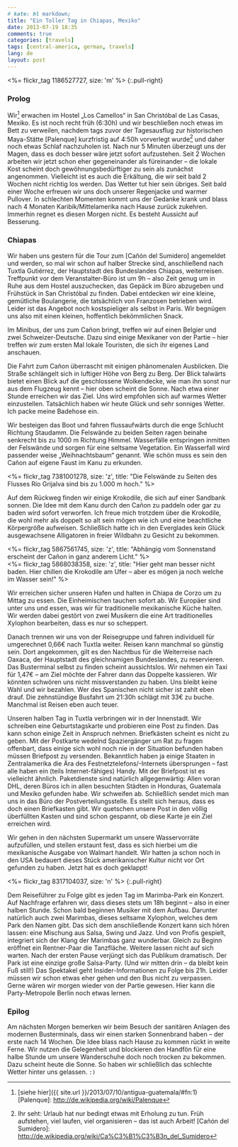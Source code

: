 ```yaml
---
# kate: hl markdown;
title: "Ein Toller Tag in Chiapas, Mexiko"
date: 2013-07-19 18:35
comments: true
categories: [travels]
tags: [central-america, german, travels]
lang: de
layout: post
---
```


<%= flickr_tag 1186527727, size: 'm' %>
{:.pull-right}

### Prolog

Wir[^1] erwachen im Hostel „Los Camellos“ in San Christóbal de Las Casas, Mexiko.
Es ist noch recht früh (6:30h) und wir beschließen noch etwas im Bett zu verweilen,
nachdem tags zuvor der Tagesausflug zur historischen Maya-Stätte [Palenque]
kurzfristig auf 4:50h vorverlegt wurde[^2] und daher noch etwas Schlaf nachzuholen
ist. Nach nur 5 Minuten überzeugt uns der Magen, dass es doch besser wäre jetzt
sofort aufzustehen. Seit 2 Wochen arbeiten wir jetzt schon eher gegeneinander als
füreinander – die lokale Kost scheint doch gewöhnungsbedürftiger zu sein als
zunächst angenommen. Vielleicht ist es auch die Erkältung, die wir seit bald 2 Wochen
nicht richtig los werden. Das Wetter tut hier sein übriges. Seit bald einer Woche
erfreuen wir uns doch unserer Regenjacke und warmer Pullover. In schlechten
Momenten kommt uns der Gedanke krank und blass nach 4 Monaten Karibik/Mittelamerika
nach Hause zurück zukehren. Immerhin regnet es diesen Morgen nicht. Es besteht
Aussicht auf Besserung.

<!--more-->

### Chiapas

Wir haben uns gestern für die Tour zum [Cañón del Sumidero] angemeldet und werden,
so mal wir schon auf halber Strecke sind, anschließend nach Tuxtla Gutiérrez,
der Hauptstadt des Bundeslandes Chiapas, weiterreisen. Treffpunkt vor dem
Veranstalter-Büro ist um 9h – also Zeit genug um in Ruhe aus dem Hostel
auszuchecken, das Gepäck im Büro abzugeben und Frühstück in San Christóbal
zu finden. Dabei entdecken wir eine kleine, gemütliche Boulangerie, die tatsächlich
von Franzosen betrieben wird. Leider ist das Angebot noch kostspieliger als selbst
in Paris. Wir begnügen uns also mit einen kleinen, hoffentlich bekömmlichen Snack.

Im Minibus, der uns zum Cañon bringt, treffen wir auf einen Belgier und zwei
Schweizer-Deutsche. Dazu sind einige Mexikaner von der Partie – hier treffen wir
zum ersten Mal lokale Touristen, die sich ihr eigenes Land anschauen.

Die Fahrt zum Cañon überrascht mit einigen phänomenalen Ausblicken. Die Straße
schlängelt sich in luftiger Höhe von Berg zu Berg. Der Blick talwärts bietet
einen Blick auf die geschlossene Wolkendecke, wie man ihn sonst nur aus dem Flugzeug
kennt – hier oben scheint die Sonne. Nach etwa einer Stunde erreichen wir das
Ziel. Uns wird empfohlen sich auf warmes Wetter einzustellen. Tatsächlich haben
wir heute Glück und sehr sonniges Wetter. Ich packe meine Badehose ein.

Wir besteigen das Boot und fahren
flussaufwärts durch die enge Schlucht Richtung Staudamm. Die Felswände zu
beiden Seiten ragen beinahe senkrecht bis zu 1000 m Richtung Himmel. Wasserfälle
entspringen inmitten der Felswände und sorgen für eine seltsame Vegetation. Ein
Wasserfall wird passender weise „Weihnachtsbaum“ genannt. Wie schön muss es sein
den Cañon auf eigene Faust im Kanu zu erkunden.

<%= flickr_tag 7381001278, size: 'z', title: "Die Felswände zu Seiten des Flusses Río Grijalva sind bis zu 1.000 m hoch." %>

Auf dem Rückweg finden wir einige Krokodile, die sich auf einer Sandbank sonnen.
Die Idee mit dem Kanu durch den Cañon zu paddeln oder gar zu baden wird sofort
verworfen. Ich freue mich trotzdem über die Krokodile, die wohl mehr als doppelt
so alt sein mögen wie ich und eine beachtliche Körpergröße aufweisen. Schließlich
hatte ich in den Everglades kein Glück ausgewachsene Alligatoren in freier Wildbahn
zu Gesicht zu bekommen.

<div class="row">
<div class="col-md-6">
<%= flickr_tag 5867561745, size: 'z', title: "Abhängig vom Sonnenstand erscheint der Cañon in ganz anderem Licht." %>
</div>
<div class="col-md-6">
<%= flickr_tag 5868038358, size: 'z', title: "Hier geht man besser nicht baden. Hier chillen die Krokodile am Ufer – aber es mögen ja noch welche im Wasser sein!" %>
</div>
</div>

Wir erreichen sicher unseren Hafen und halten in Chiapa de Corzo um zu Mittag zu
essen. Die Einheimischen tauchen sofort ab. Wir Europäer sind unter uns und essen,
was wir für traditionelle mexikanische Küche halten. Wir werden dabei gestört von
zwei Musikern die eine Art traditionelles Xylophon bearbeiten, dass es nur so
scheppert.

Danach trennen wir uns von der Reisegruppe und fahren individuell für umgerechnet
0,66€ nach Tuxtla weiter. Reisen kann manchmal so günstig sein. Dort angekommen,
gilt es den Nachtbus für die Weiterreise nach Oaxaca, der Hauptstadt des
gleichnamigen Bundeslandes, zu reservieren. Das Busterminal selbst zu finden
scheint aussichtslos. Wir nehmen ein Taxi für 1,47€ – am Ziel möchte der Fahrer
dann das Doppelte kassieren. Wir könnten schwören uns nicht missverstanden zu haben.
Uns bleibt keine Wahl und wir bezahlen. Wer des Spanischen nicht sicher ist
zahlt eben drauf. Die zehnstündige Busfahrt um 21:30h schlägt mit 33€ zu buche.
Manchmal ist Reisen eben auch teuer.

Unseren halben Tag in Tuxtla verbringen wir in der Innenstadt. Wir schreiben
eine Geburtstagskarte und probieren eine Post zu finden. Das kann schon einige
Zeit in Anspruch nehmen. Briefkästen scheint es nicht zu geben. Mit der Postkarte
wedelnd Spaziergänger um Rat zu fragen offenbart, dass einige sich wohl noch nie
in der Situation befunden haben müssen Briefpost zu versenden. Bekanntlich haben
ja einige Staaten in Zentralamerika die Ära des Festnetztelefons/-Internets
übersprungen – fast alle haben ein (teils Internet-fähiges) Handy. Mit der
Briefpost ist es vielleicht ähnlich. Paketdienste sind natürlich allgegenwärtig:
Allen voran DHL, deren Büros ich in allen besuchten Städten in Honduras, Guatemala
und Mexiko gefunden habe. Wir schweifen ab. Schließlich sendet mich man uns in das
Büro der Postverteilungsstelle. Es stellt sich heraus, dass es doch einen Briefkasten
gibt. Wir quetschen unsere Post in den völlig überfüllten Kasten und sind schon
gespannt, ob diese Karte je ein Ziel erreichen wird.

Wir gehen in den nächsten Supermarkt um unsere Wasservorräte aufzufüllen,
und stellen erstaunt fest, dass es sich hierbei um die mexikanische Ausgabe von
Walmart handelt. Wir hatten ja schon noch in den USA bedauert dieses Stück
amerikanischer Kultur nicht vor Ort gefunden zu haben. Jetzt hat es doch geklappt!

<%= flickr_tag 8317104037, size: 'n' %>
{:.pull-right}

Dem Reiseführer zu Folge gibt es jeden Tag im Marimba-Park ein Konzert. Auf Nachfrage
erfahren wir, dass dieses stets um 18h beginnt – also in einer halben Stunde.
Schon bald beginnen Musiker mit dem Aufbau. Darunter natürlich auch zwei Marimbas,
dieses seltsame Xylophon, welches dem Park den Namen gibt. Das sich dem
anschließende Konzert kann sich hören lassen: eine Mischung aus Salsa, Swing und
Jazz. Und von Profis gespielt, integriert sich der Klang der Marimbas ganz wunderbar.
Gleich zu Beginn eröffnet ein Rentner-Paar die Tanzfläche. Weitere lassen nicht
auf sich warten. Nach der ersten Pause verjüngt sich das Publikum dramatisch.
Der Park ist eine einzige große Salsa-Party. (Und wir mitten drin – da bleibt
kein Fuß still!) Das Spektakel geht Insider-Informationen zu Folge bis 21h. Leider
müssen wir schon etwas eher gehen und den Bus nicht zu verpassen. Gerne wären
wir morgen wieder von der Partie gewesen. Hier kann die Party-Metropole
Berlin noch etwas lernen.

### Epilog

Am nächsten Morgen bemerken wir beim Besuch der sanitären Anlagen des modernen
Busterminals, dass wir einen starken Sonnenbrand haben – der erste nach 14 Wochen.
Die Idee blass nach Hause zu kommen rückt in weite Ferne.
Wir nutzen die Gelegenheit und blockieren den Handfön für eine halbe Stunde
um unsere Wanderschuhe doch noch trocken zu bekommen. Dazu scheint heute die Sonne.
So haben wir schließlich das schlechte Wetter hinter uns gelassen. `:)`

[^1]: [siehe hier]({{ site.url }}/2013/07/10/antigua-guatemala/#fn:1)
[Palenque]: <http://de.wikipedia.org/wiki/Palenque>
[^2]: Ihr seht: Urlaub hat nur bedingt etwas mit Erholung zu tun. Früh aufstehen, viel laufen, viel organisieren – das ist auch Arbeit!
[Cañón del Sumidero]: <http://de.wikipedia.org/wiki/Ca%C3%B1%C3%B3n_del_Sumidero>
